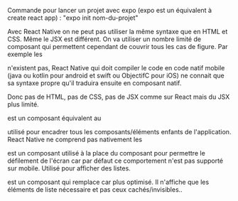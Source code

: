 Commande pour lancer un projet avec expo (expo est un équivalent à create react app) : "expo init nom-du-projet"

Avec React Native on ne peut pas utiliser la même syntaxe que en HTML et CSS. Même le JSX est différent. On va utiliser un nombre limité de composant qui permettent cependant de couvrir tous les cas de figure.
Par exemple les <div></div> n'existent pas, React Native qui doit compiler le code en code natif mobile (java ou kotlin pour android et swift ou ObjectifC pour iOS) ne connait que sa syntaxe propre qu'il traduira ensuite en composant natif.

Donc pas de HTML, pas de CSS, pas de JSX comme sur React mais du JSX plus limité.

<View></View> est un composant équivalent au <div></div> utilisé pour encadrer tous les composants/éléments enfants de l'application. React Native ne comprend pas nativement les <div></div>


<ScrollView></ScrollView> est un composant utilisé à la place du composant <View></View> pour permettre le défilement de l'écran car par défaut ce comportement n'est pas supporté sur mobile. Utilisé pour afficher des listes.


<FlatList></FlatList> est un composant qui remplace <ScrollView></ScrollView> car plus optimisé. Il n'affiche que les éléments de liste nécessaire et pas ceux cachés/invisibles..